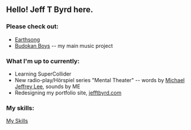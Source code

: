 ## Hello! Jeff T Byrd here.

### Please check out:
- [Earthsong](https://github.com/jefftbyrd/Earthsong)
- [Budokan Boys](https://budokanboys.club/) -- my main music project

### What I'm up to currently:
- Learning SuperCollider
- New radio-play/Hörspiel series "Mental Theater" -- words by [Michael Jeffrey Lee](https://www.michaeljeffreylee.com/), sounds by ME
- Redesigning my portfolio site, [jefftbyrd.com](https://jefftbyrd.com/)

### My skills:
[My Skills](https://skillicons.dev/icons?i=js,html,css,react,nextjs,postgres,nodejs,sass,ps,ableton,p5js,vscode,ts,pr)
